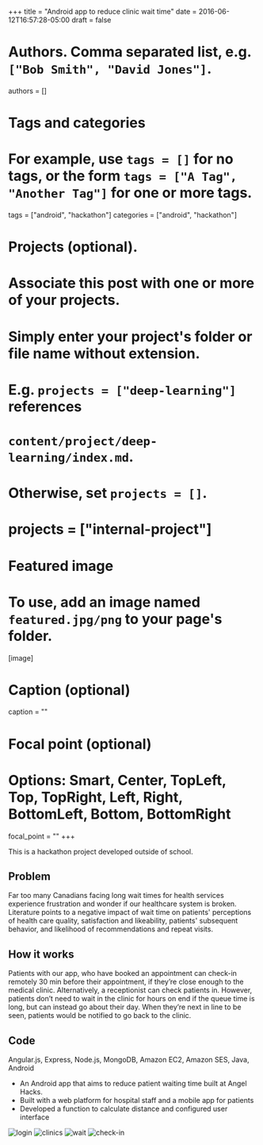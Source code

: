 +++
title = "Android app to reduce clinic wait time"
date = 2016-06-12T16:57:28-05:00
draft = false

# Authors. Comma separated list, e.g. `["Bob Smith", "David Jones"]`.
authors = []

# Tags and categories
# For example, use `tags = []` for no tags, or the form `tags = ["A Tag", "Another Tag"]` for one or more tags.
tags = ["android", "hackathon"]
categories = ["android", "hackathon"]

# Projects (optional).
#   Associate this post with one or more of your projects.
#   Simply enter your project's folder or file name without extension.
#   E.g. `projects = ["deep-learning"]` references
#   `content/project/deep-learning/index.md`.
#   Otherwise, set `projects = []`.
# projects = ["internal-project"]

# Featured image
# To use, add an image named `featured.jpg/png` to your page's folder.
[image]
  # Caption (optional)
  caption = ""

  # Focal point (optional)
  # Options: Smart, Center, TopLeft, Top, TopRight, Left, Right, BottomLeft, Bottom, BottomRight
  focal_point = ""
+++

This is a hackathon project developed outside of school.

## Problem

Far too many Canadians facing long wait times for health services experience frustration and wonder if our healthcare system is broken. Literature points to a negative impact of wait time on patients' perceptions of health care quality, satisfaction and likeability, patients' subsequent behavior, and likelihood of recommendations and repeat visits.

## How it works
Patients with our app, who have booked an appointment can check-in remotely 30 min before their appointment, if they’re close enough to the medical clinic. Alternatively, a receptionist can check patients in. However, patients don’t need to wait in the clinic for hours on end if the queue time is long, but can instead go about their day. When they’re next in line to be seen, patients would be notified to go back to the clinic.

## Code
Angular.js, Express, Node.js, MongoDB, Amazon EC2, Amazon SES, Java, Android

- An Android app that aims to reduce patient waiting time built at Angel Hacks.
- Built with a web platform for hospital staff and a mobile app for patients
- Developed a function to calculate distance and configured user interface

![login](clinic4.png)
![clinics](clinic1.png)
![wait](clinic5.png)
![check-in](clinic3.png)
